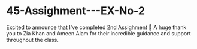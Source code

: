 # 45-Assighment---EX-No-2
Excited to announce that I've completed 2nd Assighment 🎉 A huge thank you to Zia Khan and Ameen Alam for their incredible guidance and support throughout the class.
